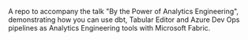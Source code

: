 A repo to accompany the talk "By the Power of Analytics Engineering", demonstrating how you can use dbt, Tabular Editor and Azure Dev Ops pipelines as Analytics Engineering tools with Microsoft Fabric.
